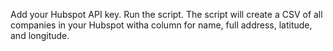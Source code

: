 Add your Hubspot API key. Run the script. The script will create a CSV of all companies in your Hubspot witha column for name, full address, latitude, and longitude.
